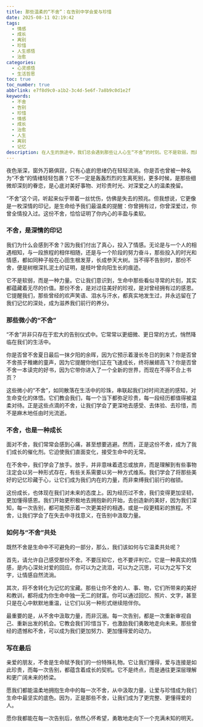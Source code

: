 ```yaml
---
title: 那些温柔的“不舍”：在告别中学会爱与珍惜
date: 2025-08-11 02:19:42
tags:
  - 情感
  - 成长
  - 离别
  - 珍惜
  - 人生感悟
  - 治愈
categories:
  - 心灵感悟
  - 生活哲思
toc: true
toc_number: true
abbrlink: e7f8d9c0-a1b2-3c4d-5e6f-7a8b9c0d1e2f
keywords:
  - 不舍
  - 告别
  - 珍惜
  - 情感
  - 成长
  - 治愈
  - 人生
  - 离别
  - 记忆
description: 在人生的旅途中，我们总会遇到那些让人心生“不舍”的时刻。它不是软弱，而是深情的印记，是生命给予我们的温柔提醒。这篇文章将带你走进“不舍”的内心世界，理解它如何塑造我们，又如何教会我们更深地去爱与珍惜。
---
```


夜色渐深，窗外万籁俱寂，只有心底的思绪仍在轻轻流淌。你是否也曾被一种名为“不舍”的情绪轻轻包裹？它不一定是轰轰烈烈的生离死别，更多时候，是那些细微却深刻的眷恋，是心底对美好事物、对珍贵时光、对深爱之人的温柔挽留。

“不舍”这个词，听起来似乎带着一丝忧伤，仿佛是失去的预兆。但我想说，它更像是一枚深情的印记，是生命给予我们最温柔的提醒：你曾拥有过，你曾深爱过，你曾全情投入过。这份不舍，恰恰证明了你内心的丰盈与柔软。

### 不舍，是深情的印记

我们为什么会感到不舍？因为我们付出了真心，投入了情感。无论是与一个人的相遇相知，与一段旅程的相伴相随，还是与一个阶段的努力奋斗，那些投入的时光和情感，都如同种子般在心田生根发芽，长成参天大树。当不得不告别时，那份不舍，便是树根深扎泥土的证明，是枝叶曾向阳生长的痕迹。

它不是软弱，而是一种力量。它让我们意识到，生命中那些看似寻常的片刻，其实都蕴藏着无尽的价值。那份不舍，是对过往美好的珍视，是对曾经拥有过的感恩。它提醒我们，那些曾经的欢声笑语、泪水与汗水，都真实地发生过，并永远留在了我们记忆的深处，成为滋养我们前行的养分。

### 那些微小的“不舍”

“不舍”并非只存在于宏大的告别仪式中。它常常以更细微、更日常的方式，悄然降临在我们的生活中。

你是否曾不舍夏日最后一抹夕阳的余晖，因为它预示着漫长冬日的到来？你是否曾不舍孩子稚嫩的童声，因为它提醒你他们正在飞速成长，终将展翅高飞？你是否曾不舍一本读完的好书，因为它带你进入了一个全新的世界，而现在不得不合上书页？

这些微小的“不舍”，如同散落在生活中的珍珠，串联起我们对时间流逝的感知，对生命变化的体悟。它们教会我们，每一个当下都弥足珍贵，每一段经历都值得被温柔对待。正是这些点滴的不舍，让我们学会了更深地去感受、去体验、去珍惜，而不是麻木地任由时光流逝。

### 不舍，也是一种成长

面对不舍，我们常常会感到心痛，甚至想要逃避。然而，正是这份不舍，成为了我们成长的催化剂。它迫使我们直面变化，接受生命中的无常。

在不舍中，我们学会了放手。放手，并非意味着遗忘或放弃，而是理解到有些事物注定会以另一种形式存在，有些关系需要以另一种方式维系。我们学会了将那些美好的记忆珍藏于心，让它们成为我们内在的力量，而非束缚我们前行的枷锁。

这份成长，也体现在我们对未来的态度上。因为经历过不舍，我们变得更加坚韧，更加懂得感恩。我们开始更积极地去拥抱新的开始，去创造新的美好，因为我们深知，每一次告别，都可能预示着一次更美好的相遇，或是一段更精彩的旅程。不舍，让我们学会了在失去中寻找意义，在告别中汲取力量。

### 如何与“不舍”共处

既然不舍是生命中不可避免的一部分，那么，我们该如何与它温柔共处呢？

首先，请允许自己感受那份不舍。不要压抑它，也不要评判它。它是一种真实的情感，是内心深处对爱的回应。你可以为之流泪，可以为之沉思，可以为之写下文字，让情感自然流淌。

其次，将不舍转化为记忆的宝藏。那些让你不舍的人、事、物，它们所带来的美好和教训，都将成为你生命中独一无二的财富。你可以通过回忆、照片、文字，甚至只是在心中默默地重温，让它们以另一种形式继续陪伴你。

最重要的是，从不舍中汲取力量，而非沉溺。每一次告别，都是一次重新审视自己、重新出发的机会。它教会我们珍惜当下，也激励我们勇敢地走向未来。那些曾经的遗憾和不舍，可以成为我们更加努力、更加懂得爱的动力。

### 写在最后

亲爱的朋友，不舍是生命赋予我们的一份特殊礼物。它让我们懂得，爱与连接是如此珍贵，而每一次告别，都蕴含着成长的契机。它不是终点，而是通往更深层理解和更广阔未来的桥梁。

愿我们都能温柔地拥抱生命中的每一次不舍，从中汲取力量，让爱与珍惜成为我们生命中最坚实的底色。因为，正是那些不舍，让我们成为了更完整、更懂得爱的人。

愿你我都能在每一次告别后，依然心怀希望，勇敢地走向下一个充满未知的明天。